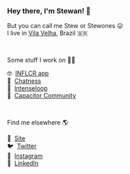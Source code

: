 ### Hey there, I'm Stewan! 👋

But you can call me Stew or Stewones 😛 <br />
I live in [Vila Velha](https://www.google.com/search?q=vila+velha+brazil&source=lnms&tbm=isch&sa=X&ved=2ahUKEwjS89G8r7b6AhUpO7kGHV6iAm0Q_AUoAnoECAIQBA&biw=1371&bih=1035&dpr=1), Brazil 🇧🇷

&nbsp;

Some stuff I work on 👨‍💻

🤓 &nbsp;[INFLCR app](https://inflcr.com) <br />
💬 &nbsp;[Chatness](https://chatness.app) <br />
🚀 &nbsp;[Intenseloop](https://intenseloop.com) <br />
📱 &nbsp;[Capacitor Community](https://github.com/capacitor-community) <br />

&nbsp;

Find me elsewhere 🌎

🚀 &nbsp;[Site](https://stewan.io)<br />
🐦 &nbsp;[Twitter](https://twitter.com/stewones)<br />
📸 &nbsp;[Instagram](https://www.instagram.com/stewansilva)<br />
👔 &nbsp;[LinkedIn](https://www.linkedin.com/in/stewones)

